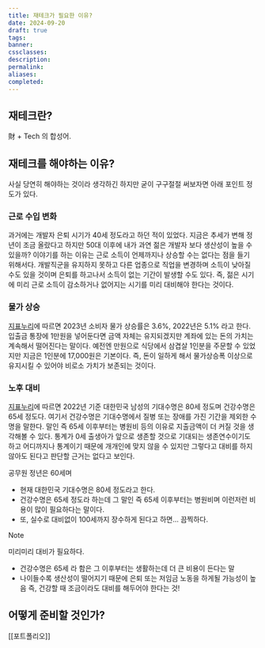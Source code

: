 ```yaml
---
title: 재테크가 필요한 이유?
date: 2024-09-20
draft: true
tags: 
banner: 
cssclasses: 
description: 
permalink: 
aliases: 
completed:
---
```

## 재테크란?
財 + Tech 의 합성어.

## 재테크를 해야하는 이유?
사실 당연히 해야하는 것이라 생각하긴 하지만 굳이 구구절절 써보자면 아래 포인트 정도가 있다.
### 근로 수입 변화
과거에는 개발자 은퇴 시기가 40세 정도라고 하던 적이 있었다. 지금은 추세가 변해 정년이 조금 올랐다고 하지만 50대 이후에 내가 과연 젊은 개발자 보다 생산성이 높을 수 있을까? 이야기를 하는 이유는 근로 소득이 언제까지나 상승할 수는 없다는 점을 들기 위해서다. 개발직군을 유지하지 못하고 다른 업종으로 직업을 변경하며 소득이 낮아질 수도 있을 것이며 은퇴를 하고나서 소득이 없는 기간이 발생할 수도 있다. 즉, 젊은 시기에 미리 근로 소득이 감소하거나 없어지는 시기를 미리 대비해야 한다는 것이다.

### 물가 상승
[지표누리](https://www.index.go.kr/unify/idx-info.do?idxCd=4226)에 따르면 2023년 소비자 물가 상승률은 3.6%, 2022년은 5.1% 라고 한다. 입출금 통장에 1만원을 넣어둔다면 금액 자체는 유지되겠지만 계좌에 있는 돈의 가치는 계속해서 떨어진다는 말이다. 예전엔 만원으로 식당에서 삼겹살 1인분을 주문할 수 있었지만 지금은 1인분에 17,000원은 기본이다. 즉, 돈이 일하게 해서 물가상승폭 이상으로 유지시킬 수 있어야 비로소 가치가 보존되는 것이다.

### 노후 대비
[지표누리](https://www.index.go.kr/unity/potal/main/EachDtlPageDetail.do?idx_cd=2758)에 따르면 2022년 기준 대한민국 남성의 기대수명은 80세 정도며 건강수명은 65세 정도다. 여기서 건강수명은 기대수명에서 질병 또는 장애를 가진 기간을 제외한 수명을 말한다. 말인 즉 65세 이후부터는 병원비 등의 이유로 지출금액이 더 커질 것을 생각해볼 수 있다. 통계가 0세 출생아가 앞으로 생존할 것으로 기대되는 생존연수이기도 하고 어디까지나 통계이기 때문에 개개인에 맞지 않을 수 있지만 그렇다고 대비를 하지 않아도 된다고 판단할 근거는 없다고 보인다.


공무원 정년은 60세며
- 현재 대한민국 기대수명은 80세 정도라고 한다.
- 건강수명은 65세 정도라 하는데 그 말인 즉 65세 이후부터는 병원비며 이런저런 비용이 많이 필요하다는 말이다.
- 또, 실수로 대비없이 100세까지 장수하게 된다고 하면... 끔찍하다.

> [!NOTE]
> 미리미리 대비가 필요하다.


- 건강수명은 65세 라 함은 그 이후부터는 생활하는데 더 큰 비용이 든다는 말
- 나이들수록 생산성이 떨어지기 때문에 은퇴 또는 저임금 노동을 하게될 가능성이 높음
즉, 건강할 때 조금이라도 대비를 해두어야 한다는 것!

## 어떻게 준비할 것인가?
[[포트폴리오]]